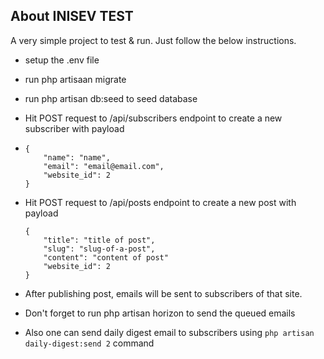## About INISEV TEST

A very simple project to test & run. Just follow the below instructions.

- setup the .env file
- run php artisaan migrate
- run php artisan db:seed to seed database
- Hit POST request to /api/subscribers endpoint to create a new subscriber with payload
- 
    ```
    {
        "name": "name",
        "email": "email@email.com",
        "website_id": 2
    }
    ```

 - Hit POST request to /api/posts endpoint to create a new post with payload
  
    ```
    {
        "title": "title of post",
        "slug": "slug-of-a-post",
        "content": "content of post"
        "website_id": 2
    }
    ```
    
- After publishing post, emails will be sent to subscribers of that site.
- Don't forget to run php artisan horizon to send the queued emails
- Also one can send daily digest email to subscribers using `php artisan daily-digest:send 2` command
